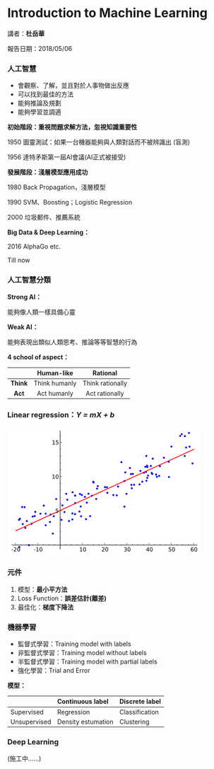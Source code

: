 # Introduction to Machine Learning

講者：**杜岳華**

報告日期：2018/05/06



### 人工智慧

* 會觀察、了解，並且對於人事物做出反應
* 可以找到最佳的方法
* 能夠推論及規劃
* 能夠學習並調適

**初始階段：重視問題求解方法，忽視知識重要性**

1950 圖靈測試：如果一台機器能夠與人類對話而不被辨識出 \(盲測\)

1956 達特矛斯第一屆AI會議\(AI正式被接受\)

**發展階段：淺層模型應用成功**

1980 Back Propagation，淺層模型

1990 SVM、Boosting；Logistic Regression

2000 垃圾郵件、推薦系統

**Big Data & Deep Learning：**

2016 AlphaGo etc.

Till now

### 人工智慧分類

**Strong AI：**

能夠像人類一樣具備心靈

**Weak AI：**

能夠表現出類似人類思考、推論等等智慧的行為

**4 school of aspect：**

|  | **Human-like** | **Rational** |
| :---: | :---: | :---: |
| **Think** | Think humanly | Think rationally |
| **Act** | Act humanly | Act rationally |

### 

### Linear regression：_**Y = mX + b**_

![](/assets/LR.png)

### 

### 元件

1. 模型：**最小平方法**
2. Loss Function：**誤差估計\(離差\)**
3. 最佳化：**梯度下降法**

### 

### 機器學習

* 監督式學習：Training model with labels
* 非監督式學習：Training model without labels
* 半監督式學習：Training model with partial labels
* 強化學習：Trial and Error

**模型：**

|  | Continuous label | Discrete label |
| :--- | :--- | :--- |
| Supervised | Regression | Classification |
| Unsupervised | Density estumation | Clustering |

### 

### Deep Learning

\(施工中......\)

